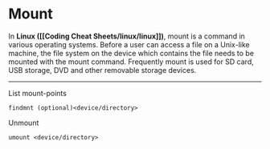 # Mount
In **Linux ([[Coding Cheat Sheets/linux/linux]])**, mount is a command in various operating systems. Before a user can access a file on a Unix-like machine, the file system on the device which contains the file needs to be mounted with the mount command. Frequently mount is used for SD card, USB storage, DVD and other removable storage devices. 

---
List mount-points
```
findmnt (optional)<device/directory>
```

Unmount
```
umount <device/directory>
```

